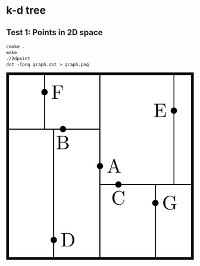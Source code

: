 # k-d tree

## Test 1: Points in 2D space

```
cmake .
make
./2dpoint
dot -Tpng graph.dot > graph.png
```

![Points](/tex/2dpoint.png)
